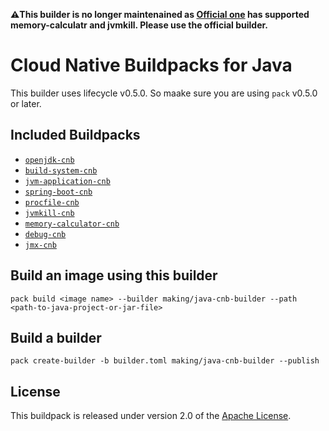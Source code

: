 **⚠️This builder is no longer maintenained as [Official one](https://github.com/cloudfoundry/java-cnb) has supported memory-calculatr and jvmkill. Please use the official builder.**


# Cloud Native Buildpacks for Java

This builder uses lifecycle v0.5.0. So maake sure you are using `pack` v0.5.0 or later.

## Included Buildpacks
* [`openjdk-cnb`](https://github.com/cloudfoundry/openjdk-cnb)
* [`build-system-cnb`](https://github.com/cloudfoundry/build-system-cnb)
* [`jvm-application-cnb`](https://github.com/cloudfoundry/jvm-application-cnb)
* [`spring-boot-cnb`](https://github.com/cloudfoundry/spring-boot-cnb)
* [`procfile-cnb`](https://github.com/cloudfoundry/procfile-cnb)
* [`jvmkill-cnb`](https://github.com/making/jvmkill-cnb)
* [`memory-calculator-cnb`](https://github.com/making/memory-calculator-cnb)
* [`debug-cnb`](https://github.com/cloudfoundry/debug-cnb)
* [`jmx-cnb`](https://github.com/cloudfoundry/jmx-cnb)

## Build an image using this builder

```
pack build <image name> --builder making/java-cnb-builder --path <path-to-java-project-or-jar-file>
```

## Build a builder

```
pack create-builder -b builder.toml making/java-cnb-builder --publish
```

## License
This buildpack is released under version 2.0 of the [Apache License][a].

[a]: https://www.apache.org/licenses/LICENSE-2.0
